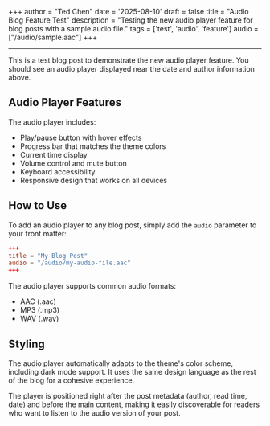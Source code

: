 +++
author = "Ted Chen"
date = '2025-08-10'
draft = false
title = "Audio Blog Feature Test"
description = "Testing the new audio player feature for blog posts with a sample audio file."
tags = ['test', 'audio', 'feature']
audio = ["/audio/sample.aac"]
+++

---

This is a test blog post to demonstrate the new audio player feature. You should see an audio player displayed near the date and author information above.

<!--more-->

## Audio Player Features

The audio player includes:

- Play/pause button with hover effects
- Progress bar that matches the theme colors
- Current time display
- Volume control and mute button
- Keyboard accessibility
- Responsive design that works on all devices

## How to Use

To add an audio player to any blog post, simply add the `audio` parameter to your front matter:

```toml
+++
title = "My Blog Post"
audio = "/audio/my-audio-file.aac"
+++
```

The audio player supports common audio formats:
- AAC (.aac)
- MP3 (.mp3)
- WAV (.wav)

## Styling

The audio player automatically adapts to the theme's color scheme, including dark mode support. It uses the same design language as the rest of the blog for a cohesive experience.

The player is positioned right after the post metadata (author, read time, date) and before the main content, making it easily discoverable for readers who want to listen to the audio version of your post.
